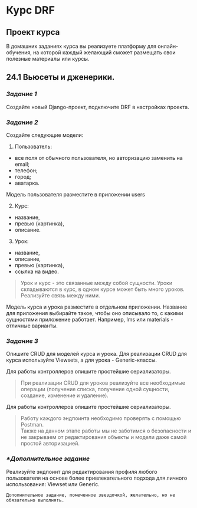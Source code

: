 # Курс DRF

## Проект курса

В домашних заданиях курса вы реализуете платформу для онлайн-обучения, на которой каждый желающий сможет размещать свои полезные материалы или курсы.

## 24.1 Вьюсеты и дженерики. 
### ___Задание 1___
Создайте новый Django-проект, подключите DRF в настройках проекта.

### ___Задание 2___
Создайте следующие модели:

1. Пользователь:
- все поля от обычного пользователя, но авторизацию заменить на email;
- телефон;
- город;
- аватарка.

Модель пользователя разместите в приложении users

2. Курс:
- название,
- превью (картинка),
- описание.

3. Урок:

- название,
- описание,
- превью (картинка),
- ссылка на видео.

>Урок и курс - это связанные между собой сущности. Уроки складываются в курс, в одном курсе может быть много уроков. Реализуйте связь между ними.

Модель курса и урока разместите в отдельном приложении. Название для приложения выбирайте такое, чтобы оно описывало то, с какими сущностями приложение работает. Например, lms или materials - отличные варианты.

### ___Задание 3___
Опишите CRUD для моделей курса и урока. Для реализации CRUD для курса используйте Viewsets, а для урока - Generic-классы.

Для работы контроллеров опишите простейшие сериализаторы.

>При реализации CRUD для уроков реализуйте все необходимые операции (получение списка, получение одной сущности, создание, изменение и удаление).

Для работы контроллеров опишите простейшие сериализаторы.

>Работу каждого эндпоинта необходимо проверять с помощью Postman.  
>Также на данном этапе работы мы не заботимся о безопасности и не закрываем от редактирования объекты и модели даже самой простой авторизацией.

### ___*Дополнительное задание___
Реализуйте эндпоинт для редактирования профиля любого пользователя на основе более привлекательного подхода для личного использования: Viewset или Generic.

    Дополнительное задание, помеченное звездочкой, желательно, но не обязательно выполнять.